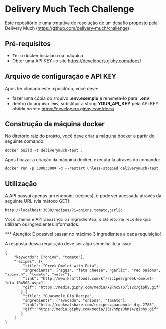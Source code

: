# Delivery Much Tech Challenge

Este repositório é uma tentativa de resolução de um desafio proposto pela Delivery Much (https://github.com/delivery-much/challenge).

## Pré-requisitos

- Ter o docker instalado na máquina
- Obter uma API KEY no site https://developers.giphy.com/docs/

## Arquivo de configuração e API KEY

Após ter clonado este repositório, você deve:

- fazer uma cópia do arquivo **.env.exemplo** e renomeá-lo para: **.env**
- dentro do arquivo .env, substituir a string **YOUR_API_KEY** pela API KEY obtida no site https://developers.giphy.com/docs/

## Construção da máquina docker

No diretório raiz do projeto, você deve criar a máquina docker a partir do seguinte comando:

```shell
docker build -t deliverymuch-test .
```

Após finazar a criação da máquina docker, executá-la através do comando:

```shell
docker run -p 3000:3000 -d --restart unless-stopped deliverymuch-test
```

## Utilização

A API possui apenas um endpoint (recipes), e pode ser acessada através da seguinte URL (via método GET):

`http://localhost:3000/recipes/?i=onions,tomato,garlic`

Você chama a API passando os ingredientes, e ela retorna receitas que utilizam os ingredientes informados.

*** Atenção: É possível passar no máximo 3 ingredientes a cada requisição!

A resposta dessa requisição deve ser algo semelhante a isso:

```
{
	"keywords": ["onion", "tomato"],
	"recipes": [{
		"title": "Greek Omelet with Feta",
		"ingredients": ["eggs", "feta cheese", "garlic", "red onions", "spinach", "tomato", "water"],
		"link": "http://www.kraftfoods.com/kf/recipes/greek-omelet-feta-104508.aspx",
		"gif": "https://media.giphy.com/media/xBRhcST67lI2c/giphy.gif"
	   },{
		"title": "Guacamole Dip Recipe",
		"ingredients": ["avocado", "onions", "tomato"],
		"link":"http://cookeatshare.com/recipes/guacamole-dip-2783",
		"gif":"https://media.giphy.com/media/I3eVhMpz8hns4/giphy.gif"
	   }
	]
}
```

